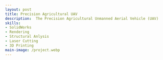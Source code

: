 ```yaml
---
layout: post
title: Precision Agricultural UAV
description:  The Precision Agricultural Unmanned Aerial Vehicle (UAV) project was initiated during my work at Near East University Robotics Laboratory to design and develop a technologically based solution to the dispersion of pesticides, herbicides, and the fertilizing process in agriculture. To this end a fixed wing UAV was proposed. The image above shows a SolidWorks design for this UAV. 
skills: 
- SolidWorks
- Rendering
- Structural Anlysis
- Laser Cutting
- 3D Printing
main-image: /project.webp 
---
```

